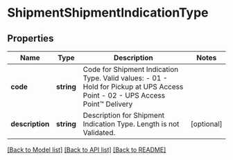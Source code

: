 # ShipmentShipmentIndicationType

## Properties
Name | Type | Description | Notes
------------ | ------------- | ------------- | -------------
**code** | **string** | Code for Shipment Indication Type.  Valid values: - 01 - Hold for Pickup at UPS Access Point - 02 - UPS Access Point™ Delivery | 
**description** | **string** | Description for Shipment Indication Type.  Length is not Validated. | [optional] 

[[Back to Model list]](../../README.md#documentation-for-models) [[Back to API list]](../../README.md#documentation-for-api-endpoints) [[Back to README]](../../README.md)

